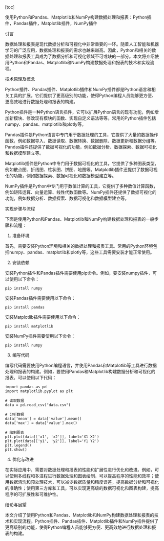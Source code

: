 
[toc]                    
                
                
使用Python和Pandas、Matplotlib和NumPy构建数据处理和报表：Python插件，Pandas插件，Matplotlib插件，NumPy插件

引言

数据处理和报表是现代数据分析和可视化中非常重要的一环。随着人工智能和机器学习的广泛应用，数据处理和报表的需求也越来越高。因此，Python和相关的数据处理和报表工具成为了数据分析和可视化领域不可或缺的一部分。本文将介绍使用Python和Pandas、Matplotlib和NumPy构建数据处理和报表的技术和实现流程。

技术原理及概念

Python插件、Pandas插件、Matplotlib插件和NumPy插件都是Python语言和相关工具的扩展。它们提供了更高级别的功能，使得Python编程人员能够更方便、更高效地进行数据处理和报表的构建。

Python插件是一种Python语言插件，它可以扩展Python语言的现有功能，例如增加新模块、修改现有模块的函数、实现自定义语法等等。常用的Python插件包括numpy、pandas、matplotlib和plotly等。

Pandas插件是Python语言中专门用于数据处理的工具，它提供了大量的数据操作函数，例如数据导入、数据读取、数据转换、数据删除、数据更新和数据分组等。Pandas插件还提供了数据可视化的功能，例如数据分析、数据探索、数据可视化和数据模型建立等。

Matplotlib插件是Python中专门用于数据可视化的工具，它提供了多种图表类型，例如散点图、折线图、柱状图、饼图、地图等。Matplotlib插件还提供了数据可视化的功能，例如数据探索、数据可视化和数据模型建立等。

NumPy插件是Python中专门用于数值计算的工具，它提供了多种数值计算函数，例如矩阵运算、向量运算、线性代数函数等。NumPy插件还提供了数据可视化的功能，例如数据分析、数据探索、数据可视化和数据模型建立等。

实现步骤与流程

下面是使用Python和Pandas、Matplotlib和NumPy构建数据处理和报表的一般步骤和流程：

1. 准备环境

首先，需要安装Python环境和相关的数据处理和报表工具。常用的Python环境包括numpy、pandas、matplotlib和plotly等，这些工具需要安装才能正常使用。

2. 安装依赖

安装Python插件和Pandas插件需要使用pip命令。例如，要安装numpy插件，可以使用以下命令：
```
pip install numpy
```
安装Pandas插件需要使用以下命令：
```
pip install pandas
```
安装Matplotlib插件需要使用以下命令：
```
pip install matplotlib
```
安装NumPy插件需要使用以下命令：
```
pip install numpy
```

3. 编写代码

编写代码需要使用Python编程语言，并使用Pandas和Matplotlib等工具进行数据处理和报表的构建。例如，要使用Pandas和Matplotlib构建数据分析和可视化的报表，可以使用以下代码：
```
import pandas as pd
import matplotlib.pyplot as plt

# 读取数据
data = pd.read_csv("data.csv")

# 分析数据
data['mean'] = data['value'].mean()
data['max'] = data['value'].max()

# 绘制图表
plt.plot(data[['x1', 'x2']], label='X1 X2')
plt.plot(data[['y1', 'y2']], label='Y1 Y2')
plt.legend()
plt.show()
```

4. 优化与改进

在实际应用中，需要对数据处理和报表的性能和扩展性进行优化和改进。例如，可以使用多线程和多进程进行数据处理和图表绘制，可以提高程序的性能和效率；使用数据清洗和预处理技术，可以减少数据质量和精度误差，提高数据分析和可视化的准确性；使用第三方库和工具，可以实现更高级的数据可视化和图表构建，提高程序的可扩展性和可维护性。

结论与展望

本文介绍了使用Python和Pandas、Matplotlib和NumPy构建数据处理和报表的技术和实现流程。Python插件、Pandas插件、Matplotlib插件和NumPy插件提供了更高级别的功能，使得Python编程人员能够更方便、更高效地进行数据处理和报表的构建。

